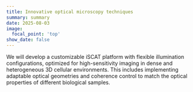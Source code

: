 ```yaml
---
title: Innovative optical microscopy techniques
summary: summary
date: 2025-08-03
image:
  focal_point: 'top'
show_date: false
---
```


We will develop a customizable iSCAT platform with flexible illumination configurations, optimized for high-sensitivity imaging in dense and heterogeneous 3D cellular environments. This includes implementing adaptable optical geometries and coherence control to match the optical properties of different biological samples.

<!--more-->


